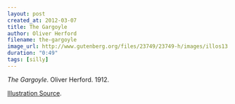 ```yaml
---
layout: post
created_at: 2012-03-07
title: The Gargoyle
author: Oliver Herford
filename: the-gargoyle
image_url: http://www.gutenberg.org/files/23749/23749-h/images/illos13.jpg
duration: "0:49"
tags: [silly]
---
```


_The Gargoyle_.  Oliver Herford.  1912.

[Illustration Source](http://www.gutenberg.org/files/23749/23749-h/23749-h.htm#The_Gargoyle).

